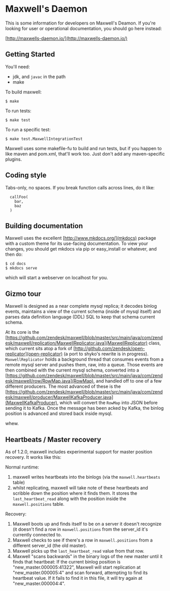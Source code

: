 # Maxwell's Daemon

This is some information for developers on Maxwell's Deamon.  If you're looking
for user or operational documentation, you should go here instead:

[http://maxwells-daemon.io/](http://maxwells-daemon.io/)

## Getting Started

You'll need:

- jdk, and `javac` in the path
- make

To build maxwell:

```
$ make
```

To run tests:

```
$ make test
```

To run a specific test:

```
$ make test.MaxwellIntegrationTest
```

Maxwell uses some makefile-fu to build and run tests, but if you happen to like
maven and pom.xml, that'll work too.   Just don't add any maven-specific plugins.

## Coding style

Tabs-only, no spaces.  If you break function calls across lines, do it like:
```
  callFoo(
    bar,
    baz
  )
```

## Building documentation

Maxwell uses the excellent [http://www.mkdocs.org/](mkdocs) package with a custom theme for its
use-facing documentation.  To view your changes, you should get mkdocs via pip
or easy_install or whatever, and then do:

```
$ cd docs
$ mkdocs serve
```

which will start a webserver on localhost for you.


## Gizmo tour

Maxwell is designed as a near complete mysql replica; it decodes binlog events,
maintains a view of the current schema (inside of mysql itself) and parses data
definition language (DDL) SQL to keep that schema current schema.

At its core is the
[https://github.com/zendesk/maxwell/blob/master/src/main/java/com/zendesk/maxwell/replication/MaxwellReplicator.java](MaxwellReplicator) class,
which current sits atop a fork of
[http://github.com/zendesk/open-replicator](open-replicator) (a port to shyko's
rewrite is in progress).  `MaxwellReplicator` holds a background thread that
consumes events from a remote mysql server and pushes them, raw, into a queue.
Those events are then combined with the current mysql schema, converted into a
[https://github.com/zendesk/maxwell/blob/master/src/main/java/com/zendesk/maxwell/row/RowMap.java](RowMap),
and handled off to one of a few different producers.  The most advanced of
these is the
[https://github.com/zendesk/maxwell/blob/master/src/main/java/com/zendesk/maxwell/producer/MaxwellKafkaProducer.java](MaxwellKafkaProducer),
which will convert the `RowMap` into JSON before sending it to Kafka.  Once the
message has been acked by Kafka, the binlog position is advanced and stored
back inside mysql.

whew.

## Heartbeats / Master recovery

As of 1.2.0, maxwell includes experimental support for master position
recovery. It works like this:

Normal runtime:

1. maxwell writes heartbeats into the binlogs (via the `maxwell.heartbeats` table)
2. whilst replicating, maxwell will take note of these heartbeats and scribble down the
   position where it finds them.  It stores the `last_heartbeat_read` along with the position
   inside the `maxwell.positions` table.

Recovery:

1. Maxwell boots up and finds itself to be on a server it doesn't recognize (it doesn't
   find a row in `maxwell.positions` from the server_id it's currently connected to.
2. Maxwell checks to see if there's a row in `maxwell.positions` from a different server_id (the old master).
3. Maxwell picks up the `last_heartbeat_read` value from that row.
4. Maxwell "scans backwards" in the binary logs of the new master until it
   finds that heartbeat: If the current binlog position is "new_master.000005:41322",
   Maxwell will start replication at "new_master.000005:4" and scan forward, attempting to find
   its heartbeat value.  If it fails to find it in this file, it will try again at "new_master.000004:4".

